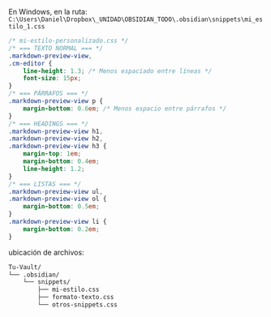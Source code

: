 En Windows, en la ruta: `C:\Users\Daniel\Dropbox\_UNIDAD\OBSIDIAN_TODO\.obsidian\snippets\mi_estilo_1.css`
```css
/* mi-estilo-personalizado.css */
/* === TEXTO NORMAL === */
.markdown-preview-view,
.cm-editor {
    line-height: 1.3; /* Menos espaciado entre líneas */
    font-size: 15px;
}
/* === PÁRRAFOS === */
.markdown-preview-view p {
    margin-bottom: 0.6em; /* Menos espacio entre párrafos */
}
/* === HEADINGS === */
.markdown-preview-view h1,
.markdown-preview-view h2,
.markdown-preview-view h3 {
    margin-top: 1em;
    margin-bottom: 0.4em;
    line-height: 1.2;
}
/* === LISTAS === */
.markdown-preview-view ul,
.markdown-preview-view ol {
    margin-bottom: 0.5em;
}
.markdown-preview-view li {
    margin-bottom: 0.2em;
}
```
ubicación de archivos:
```txt
Tu-Vault/
└── .obsidian/
    └── snippets/
        ├── mi-estilo.css
        ├── formato-texto.css
        └── otros-snippets.css
```
